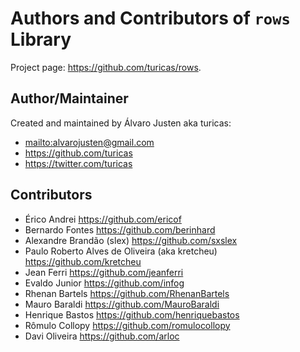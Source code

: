 # Authors and Contributors of `rows` Library

Project page: <https://github.com/turicas/rows>.

## Author/Maintainer

Created and maintained by Álvaro Justen aka turicas:

- <mailto:alvarojusten@gmail.com>
- <https://github.com/turicas>
- <https://twitter.com/turicas>


## Contributors

- Érico Andrei <https://github.com/ericof>
- Bernardo Fontes <https://github.com/berinhard>
- Alexandre Brandão (slex) <https://github.com/sxslex>
- Paulo Roberto Alves de Oliveira (aka kretcheu) <https://github.com/kretcheu>
- Jean Ferri <https://github.com/jeanferri>
- Evaldo Junior <https://github.com/infog>
- Rhenan Bartels <https://github.com/RhenanBartels>
- Mauro Baraldi <https://github.com/MauroBaraldi>
- Henrique Bastos <https://github.com/henriquebastos>
- Rômulo Collopy <https://github.com/romulocollopy>
- Davi Oliveira <https://github.com/arloc>
